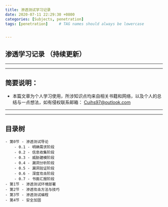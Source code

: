 ```yaml
---
title: 渗透测试学习记录
date: 2020-07-11 22:29:30 +0800
categories: [Subjects, penetration]
tags: [penetration]     # TAG names should always be lowercase 


---
```




## **渗透学习记录 （持续更新）**


---
---


## 简要说明：
- 本篇文章为个人学习使用，所涉知识点均来自相关书籍和网络，以及个人的总结与一点想法，如有侵权联系邮箱： Cuihs97@outlook.com


--- 
---   


##  目录树
    - 第0节 - 渗透测试导论
        - 0.1 - 明确需求阶段
        - 0.2 - 信息收集阶段
        - 0.3 - 威胁建模阶段
        - 0.4 - 漏洞分析阶段
        - 0.5 - 漏洞验证阶段
        - 0.6 - 深度攻击阶段
        - 0.7 - 书面汇报阶段
    - 第1节 - 渗透测试环境部署
    - 第2节 - 渗透攻击方法与技巧
    - 第3节 - 渗透测试编程
    - 第4节 - 安全加固